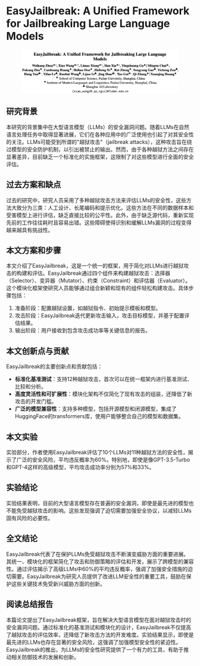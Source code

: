 # EasyJailbreak: A Unified Framework for Jailbreaking Large Language Models

<figure><img src="../.gitbook/assets/image (5) (1) (1) (1) (1) (1).png" alt=""><figcaption></figcaption></figure>

## 研究背景

本研究的背景集中在大型语言模型（LLMs）的安全漏洞问题。随着LLMs在自然语言处理任务中取得显著进展，它们在各种应用中的广泛使用也引起了对其安全性的关注。LLMs可能受到所谓的"越狱攻击"（jailbreak attacks），这种攻击旨在绕过模型的安全防护机制，以引出被禁止的输出。然而，由于各种越狱方法之间存在显著差异，目前缺乏一个标准化的实施框架，这限制了对这些模型进行全面的安全评估。

## 过去方案和缺点

过去的研究中，研究人员采用了多种越狱攻击方法来评估LLMs的安全性，这些方法大致分为三类：人工设计、长尾编码和提示优化。这些方法在不同的数据样本和受害模型上进行评估，缺乏直接比较的公平性。此外，由于缺乏源代码，重新实现先前的工作往往耗时且容易出错。这些障碍使得识别和缓解LLMs漏洞的过程变得越来越具有挑战性。

## 本文方案和步骤

本文介绍了EasyJailbreak，这是一个统一的框架，用于简化对LLMs进行越狱攻击的构建和评估。EasyJailbreak通过四个组件来构建越狱攻击：选择器（Selector）、变异器（Mutator）、约束（Constraint）和评估器（Evaluator）。这个模块化框架使研究人员能够通过组合新颖和现有的组件轻松构建攻击。具体步骤包括：

1. 准备阶段：配置越狱设置，如越狱指令、初始提示模板和模型。
2. 攻击阶段：EasyJailbreak迭代更新攻击输入，攻击目标模型，并基于配置评估结果。
3. 输出阶段：用户接收到包含攻击成功率等关键信息的报告。

## 本文创新点与贡献

EasyJailbreak的主要创新点和贡献包括：

* **标准化基准测试**：支持12种越狱攻击，首次可以在统一框架内进行基准测试、比较和分析。
* **高度灵活性和可扩展性**：模块化架构不仅简化了现有攻击的组装，还降低了新攻击的开发门槛。
* **广泛的模型兼容性**：支持多种模型，包括开源模型和闭源模型，集成了HuggingFace的transformers库，使用户能够整合自己的模型和数据集。

## 本文实验

实验部分，作者使用EasyJailbreak评估了10个LLMs对11种越狱方法的安全性，揭示了广泛的安全风险，平均违反概率为60%。特别地，即使是像GPT-3.5-Turbo和GPT-4这样的高级模型，平均攻击成功率分别为57%和33%。

## 实验结论

实验结果表明，目前的大型语言模型存在普遍的安全漏洞，即使是最先进的模型也不能免受越狱攻击的影响。这些发现强调了迫切需要加强安全协议，以减轻LLMs固有风险的必要性。

## 全文结论

EasyJailbreak代表了在保护LLMs免受越狱攻击不断演变威胁方面的重要进展。其统一、模块化的框架简化了攻击和防御策略的评估和开发，展示了跨模型的兼容性。通过评估揭示了高级LLMs中60%的平均违反概率，强调了加强安全措施的迫切需要。EasyJailbreak为研究人员提供了改进LLM安全性的重要工具，鼓励在保护这些关键技术免受新兴威胁方面的创新。

## 阅读总结报告

本篇论文提出了EasyJailbreak框架，旨在解决大型语言模型在面对越狱攻击时的安全漏洞问题。通过标准化的基准测试和模块化的设计，EasyJailbreak不仅提高了越狱攻击的评估效率，还降低了新攻击方法的开发难度。实验结果显示，即使是最先进的LLMs也存在显著的安全风险，这强调了加强模型安全性的紧迫性。EasyJailbreak的推出，为LLMs的安全性研究提供了一个有力的工具，有助于推动相关防御技术的发展和创新。
